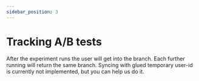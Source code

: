 ```yaml
---
sidebar_position: 3
---
```


# Tracking A/B tests

After the experiment runs the user will get into the branch. Each further running will return the same branch. Syncing with glued temporary user-id is currently not implemented, but you can help us do it. 
